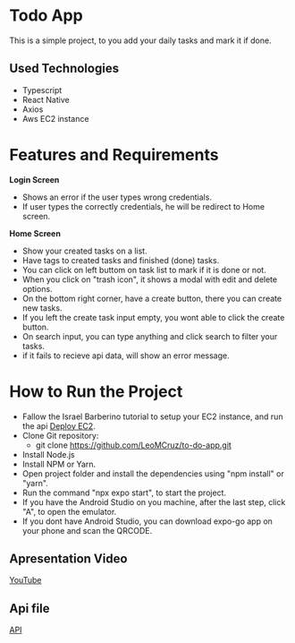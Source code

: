 # Todo App

This is a simple project, to you add your daily tasks and mark it if done.

## Used Technologies
- Typescript
- React Native
- Axios
- Aws EC2 instance

# Features and Requirements

 **Login Screen**
 - Shows an error if the user types wrong credentials.
 - If user types the correctly credentials, he will be redirect to Home screen.

 **Home Screen**
 - Show your created tasks on a list.
 - Have tags to created tasks and finished (done) tasks.
 - You can click on left buttom on task list to mark if it is done or not.
 - When you click on "trash icon", it shows a modal with edit and delete options.
 - On the bottom right corner, have a create button, there you can create new tasks.
 - If you left the create task input empty, you wont able to click the create button.
 - On search input, you can type anything and click search to filter your tasks.
 - if it fails to recieve api data, will show an error message.

# How to Run the Project
- Fallow the Israel Barberino tutorial to setup your EC2 instance, and run the api [Deploy EC2](https://israelbarberino-dev.notion.site/Guia-para-Deploy-em-inst-ncia-do-AWS-EC2-12da01dcbda18080a08be3007e1ec9cf).
- Clone Git repository: 
    + git clone https://github.com/LeoMCruz/to-do-app.git
- Install Node.js
- Install NPM or Yarn.
- Open project folder and install the dependencies using "npm install" or "yarn".
- Run the command "npx expo start", to start the project.
- If you have the Android Studio on you machine, after the last step, click "A", to open the emulator.
- If you dont have Android Studio, you can download expo-go app on your phone and scan the QRCODE.

## Apresentation Video
[YouTube](https://youtu.be/mwbyx43Fomg)

## Api file 
[API](https://youtu.be/mwbyx43Fomg)
